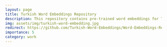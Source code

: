 ```yaml
---
layout: page
title: Turkish Word Embeddings Repository
description: This repository contains pre-trained word embeddings for Turkish, generated by comparing the performance of different embedding algorithms.
img: assets/img/turkish-word-embedding.jpg
redirect: https://github.com/Turkish-Word-Embeddings/Word-Embeddings-Repository-for-Turkish
importance: 5
category: work
---
```

